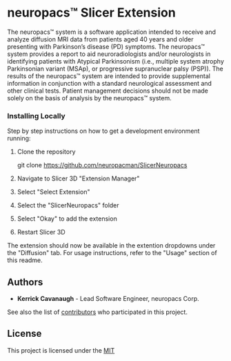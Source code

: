 # neuropacs™ Slicer Extension

The neuropacs™ system is a software application intended to receive and analyze
diffusion MRI data from patients aged 40 years and older presenting with Parkinson’s
disease (PD) symptoms. The neuropacs™ system provides a report to aid
neuroradiologists and/or neurologists in identifying patients with Atypical Parkinsonism
(i.e., multiple system atrophy Parkinsonian variant (MSAp), or progressive supranuclear
palsy (PSP)). The results of the neuropacs™ system are intended to provide
supplemental information in conjunction with a standard neurological assessment and
other clinical tests. Patient management decisions should not be made solely on the basis
of analysis by the neuropacs™ system.

<!-- ## Getting Started

These instructions will give you a copy of the project up and running on
your local machine for development and testing purposes. See deployment
for notes on deploying the project on a live system. -->

<!-- ### Prerequisites

Requirements for the software and other tools to build, test and push

- [Example 1](https://www.example.com)
- [Example 2](https://www.example.com) -->

### Installing Locally

Step by step instructions on how to get a development environment running:

1. Clone the repository

   git clone https://github.com/neuropacman/SlicerNeuropacs

2. Navigate to Slicer 3D "Extension Manager"

3. Select "Select Extension"

4. Select the "SlicerNeuropacs" folder

5. Select "Okay" to add the extension

6. Restart Slicer 3D

The extension should now be available in the extention dropdowns under the "Diffusion" tab.
For usage instructions, refer to the "Usage" section of this readme.

## Authors

- **Kerrick Cavanaugh** - Lead Software Engineer, neuropacs Corp.

See also the list of
[contributors](https://github.com/PurpleBooth/a-good-readme-template/contributors)
who participated in this project.

## License

This project is licensed under the [MIT](LICENSE.md)
